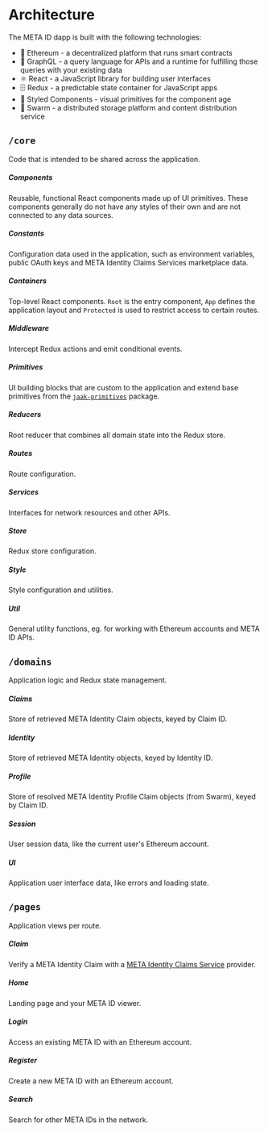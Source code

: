 # Architecture

The META ID dapp is built with the following technologies:
- 💎 Ethereum - a decentralized platform that runs smart contracts
- 🍇 GraphQL - a query language for APIs and a runtime for fulfilling those queries
  with your existing data
- ⚛️ React - a JavaScript library for building user interfaces
- 🗄 Redux - a predictable state container for JavaScript apps
- 💅 Styled Components - visual primitives for the component age
- 🐝 Swarm - a distributed storage platform and content distribution service

## `/core`
Code that is intended to be shared across the application.

##### Components
Reusable, functional React components made up of UI primitives. These components generally do not have any styles of their own and are not connected to any data sources.

##### Constants
Configuration data used in the application, such as environment variables,
public OAuth keys and META Identity Claims Services marketplace data.

##### Containers
Top-level React components. `Root` is the entry component, `App` defines
the application layout and `Protected` is used to restrict access to certain
routes.

##### Middleware
Intercept Redux actions and emit conditional events.

##### Primitives
UI building blocks that are custom to the application and extend base primitives
from the [`jaak-primitives`](https://github.com/jaakmusic/primitives) package.

##### Reducers
Root reducer that combines all domain state into the Redux store.

##### Routes
Route configuration.

##### Services
Interfaces for network resources and other APIs.

##### Store
Redux store configuration.

##### Style
Style configuration and utilities.

##### Util
General utility functions, eg. for working with Ethereum accounts and META ID
APIs.

## `/domains`
Application logic and Redux state management.

##### Claims
Store of retrieved META Identity Claim objects, keyed by Claim ID.

##### Identity
Store of retrieved META Identity objects, keyed by Identity ID.

##### Profile
Store of resolved META Identity Profile Claim objects (from Swarm), keyed by
Claim ID.

##### Session
User session data, like the current user's Ethereum account.

##### UI
Application user interface data, like errors and loading state.


## `/pages`
Application views per route.

##### Claim
Verify a META Identity Claim with a [META Identity Claims Service](https://github.com/meta-network/meta-claims-service) provider.

##### Home
Landing page and your META ID viewer.

##### Login
Access an existing META ID with an Ethereum account.

##### Register
Create a new META ID with an Ethereum account.

##### Search
Search for other META IDs in the network.
